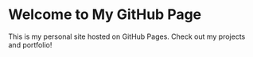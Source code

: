 # Welcome to My GitHub Page

This is my personal site hosted on GitHub Pages. Check out my projects and portfolio!
